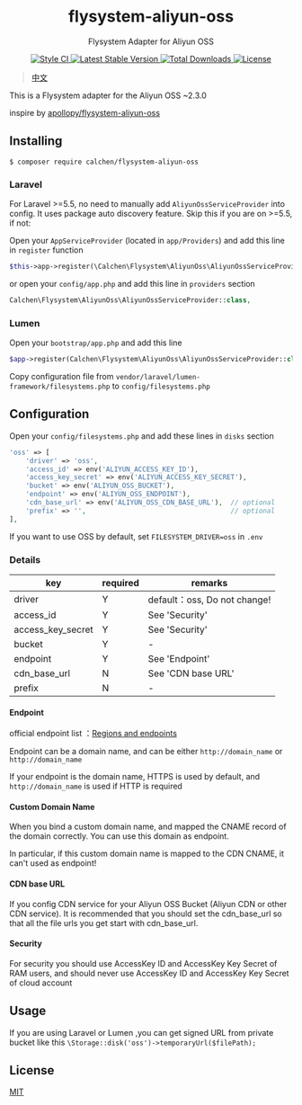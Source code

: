 <h1 align="center"> flysystem-aliyun-oss </h1>

<p align="center"> Flysystem Adapter for Aliyun OSS </p>

<p align="center">
    <a href="https://github.styleci.io/repos/202755034">
        <img alt="Style CI" src="https://github.styleci.io/repos/202755034/shield?style=flat">
    </a>
    <a href="https://packagist.org/packages/calchen/flysystem-aliyun-oss">
        <img alt="Latest Stable Version" src="https://img.shields.io/packagist/v/calchen/flysystem-aliyun-oss.svg">
    </a>
    <a href="https://packagist.org/packages/calchen/flysystem-aliyun-oss">
        <img alt="Total Downloads" src="https://img.shields.io/packagist/dt/calchen/flysystem-aliyun-oss.svg">
    </a>
    <a href="https://github.com/calchen/flysystem-aliyun-oss/blob/master/LICENSE">
        <img alt="License" src="https://img.shields.io/github/license/calchen/flysystem-aliyun-oss.svg">
    </a>
</p>

> [中文](https://github.com/calchen/flysystem-aliyun-oss/blob/master/README.md)

This is a Flysystem adapter for the Aliyun OSS ~2.3.0

inspire by [apollopy/flysystem-aliyun-oss](https://github.com/apollopy/flysystem-aliyun-oss)

## Installing

```shell
$ composer require calchen/flysystem-aliyun-oss
```

### Laravel

For Laravel >=5.5, no need to manually add `AliyunOssServiceProvider` into config. It uses package auto discovery feature. Skip this if you are on >=5.5, if not: 

Open your `AppServiceProvider` (located in `app/Providers`) and add this line in `register` function
```php
$this->app->register(\Calchen\Flysystem\AliyunOss\AliyunOssServiceProvider::class);
```
or open your `config/app.php` and add this line in `providers` section
```php
Calchen\Flysystem\AliyunOss\AliyunOssServiceProvider::class,
```

### Lumen

Open your `bootstrap/app.php` and add this line
```php
$app->register(Calchen\Flysystem\AliyunOss\AliyunOssServiceProvider::class);
```

Copy configuration file from `vendor/laravel/lumen-framework/filesystems.php` to `config/filesystems.php`

## Configuration

Open your `config/filesystems.php` and add these lines in `disks` section
```php
'oss' => [
    'driver' => 'oss',
    'access_id' => env('ALIYUN_ACCESS_KEY_ID'),
    'access_key_secret' => env('ALIYUN_ACCESS_KEY_SECRET'),
    'bucket' => env('ALIYUN_OSS_BUCKET'),
    'endpoint' => env('ALIYUN_OSS_ENDPOINT'),
    'cdn_base_url' => env('ALIYUN_OSS_CDN_BASE_URL'),  // optional
    'prefix' => '',                                    // optional
],
```

If you want to use OSS by default, set `FILESYSTEM_DRIVER=oss` in `.env`

### Details
| key               	| required 	| remarks                      	|
|-------------------	|----------	|------------------------------	|
| driver            	| Y        	| default：oss, Do not change! 	|
| access_id         	| Y        	| See 'Security'               	|
| access_key_secret 	| Y        	| See 'Security'               	|
| bucket            	| Y        	| -                            	|
| endpoint          	| Y        	| See 'Endpoint'               	|
| cdn_base_url      	| N        	| See 'CDN base URL'           	|
| prefix            	| N        	| -                            	|

#### Endpoint

official endpoint list ：[Regions and endpoints](https://www.alibabacloud.com/help/doc-detail/31837.htm?spm=a2c63.p38356.b99.26.4655465afRzpga)

Endpoint can be a domain name, and can be either `http://domain_name` or `http://domain_name`

If your endpoint is the domain name, HTTPS is used by default, and `http://domain_name` is used if HTTP is required

#### Custom Domain Name

When you bind a custom domain name, and mapped the CNAME record of the domain correctly. You can use this domain as endpoint.

In particular, if this custom domain name is mapped to the CDN CNAME, it can't used as endpoint!

#### CDN base URL

If you config CDN service for your Aliyun OSS Bucket (Aliyun CDN or other CDN service). It is recommended that you should set the cdn_base_url so that all the file urls you get start with cdn_base_url.

#### Security

For security you should use AccessKey ID and AccessKey Key Secret of RAM users, and should never use AccessKey ID and AccessKey Key Secret of cloud account

## Usage

If you are using Laravel or Lumen ,you can get signed URL from private bucket like this `\Storage::disk('oss')->temporaryUrl($filePath);` 

## License

[MIT](http://opensource.org/licenses/MIT)